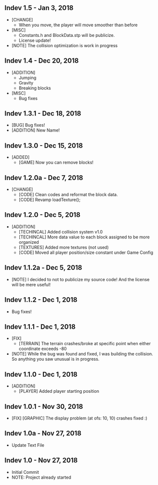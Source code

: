 ## Indev 1.5 - Jan 3, 2018
- [CHANGE]
	- When you move, the player will move smoother than before
- [MISC]
	- Constants.h and BlockData.stp will be publicize.
	- License update!
- [NOTE] The collision optimization is work in progress

## Indev 1.4 - Dec 20, 2018
- [ADDITION]
	- Jumping
	- Gravity
	- Breaking blocks
- [MISC]
	- Bug fixes

## Indev 1.3.1 - Dec 18, 2018
- [BUG] Bug fixes!
- [ADDITION] New Name!

## Indev 1.3.0 - Dec 15, 2018
- [ADDED]
  - [GAME] Now you can remove blocks!

## Indev 1.2.0a - Dec 7, 2018
- [CHANGE]
  - [CODE] Clean codes and reformat the block data.
  - [CODE] Revamp loadTexture();

## Indev 1.2.0 - Dec 5, 2018
- [ADDITION]
  - [TECHINCAL] Added collision system v1.0
  - [TECHINCAL] More data value to each block assigned to be more organized
  - [TEXTURES] Added more textures (not used)
  - [CODE] Moved all player position/size constant under Game Config

## Indev 1.1.2a - Dec 5, 2018
- [NOTE] I decided to not to publicize my source code! And the license will be mere useful!

## Indev 1.1.2 - Dec 1, 2018
- Bug fixes!

## Indev 1.1.1 - Dec 1, 2018
- [FIX]
  - [TERRAIN] The terrain crashes/broke at specific point when either coordinate exceeds -80
- [NOTE] While the bug was found and fixed, I was building the collision. So anything you saw unusual is in progress.

## Indev 1.1.0 - Dec 1, 2018
- [ADDITION]
  - [PLAYER] Added player starting position

## Indev 1.0.1 - Nov 30, 2018
- [FIX] [GRAPHIC] The display problem (at ofs: 10, 10) crashes fixed :)

## Indev 1.0a - Nov 27, 2018
- Update Text File

## Indev 1.0 - Nov 27, 2018
- Initial Commit
- NOTE: Project already started
